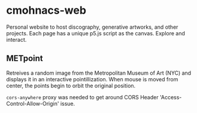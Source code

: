 # cmohnacs-web

Personal website to host discography, generative artworks, and other projects.  Each page has a unique p5.js script as the canvas.  Explore and interact.


## METpoint

Retreives a random image from the Metropolitan Museum of Art (NYC) and displays it in an interactive pointillization.  When mouse is moved from center, the points begin to orbit the original position.

```cors-anywhere``` proxy was needed to get around CORS Header 'Access-Control-Allow-Origin' issue.
